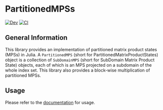 # PartitionedMPSs

[![Dev](https://img.shields.io/badge/docs-dev-blue.svg)](https://tensor4all.github.io/PartitionedMPSs.jl/dev)
[![CI](https://github.com/tensor4all/PartitionedMPSs.jl/actions/workflows/CI.yml/badge.svg)](https://github.com/tensor4all/PartitionedMPSs.jl/actions/workflows/CI.yml)

## General Information
This library provides an implementation of partitioned matrix product states (MPSs) in Julia. A `PartitionedMPS` (short for PartitionedMatrixProductStates) object is a collection of `SubDomainMPS` (short for SubDomain Matrix Product State) objects, each of which is an MPS projected on a subdomain of the whole index set.
This library also provides a block-wise multiplication of partitioned MPSs.


## Usage

Please refer to the [documentation](https://tensor4all.github.io/PartitionedMPSs.jl/) for usage.